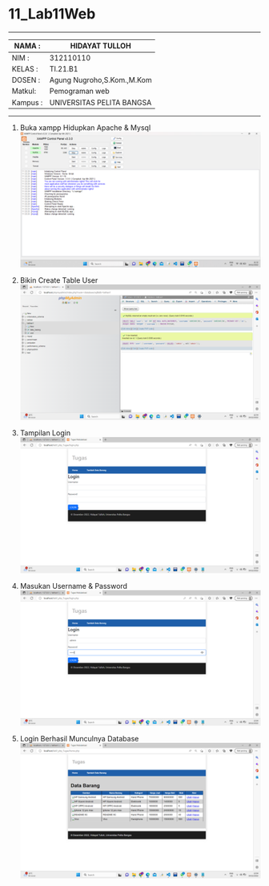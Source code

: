 # 11_Lab11Web

<Hr>

|NAMA   :|HIDAYAT TULLOH |
| --- | --- |
| NIM   :| 312110110 |
| KELAS :| TI.21.B1 |
| DOSEN :| Agung Nugroho,S.Kom.,M.Kom |
| Matkul:| Pemograman web |
|Kampus :| UNIVERSITAS PELITA BANGSA |

<Hr>

1. Buka xampp Hidupkan Apache & Mysql
![image](SS/ss1.png)

2. Bikin Create Table User 
![image](SS/ss2.png)

3. Tampilan Login
![image](SS/ss3.png)

4. Masukan Username & Password
![image](SS/ss4.png)

5. Login Berhasil Munculnya Database
![image](SS/ss5.png)